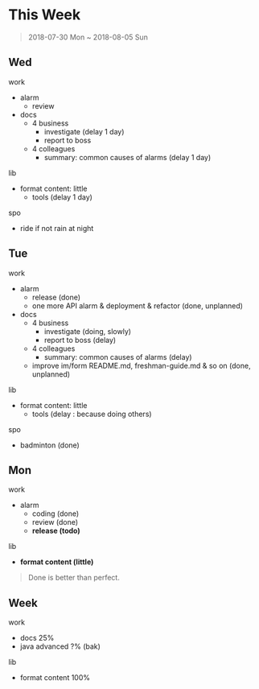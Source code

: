 # This Week

> 2018-07-30 Mon ~ 2018-08-05 Sun

## Wed

work

- alarm
    - review
- docs
    - 4 business
        - investigate (delay 1 day)
        - report to boss
    - 4 colleagues
        - summary: common causes of alarms (delay 1 day)

lib

- format content: little
    - tools (delay 1 day)

spo

- ride if not rain at night

## Tue

work

- alarm
    - release (done)
    - one more API alarm & deployment & refactor (done, unplanned)
- docs
    - 4 business
        - investigate (doing, slowly)
        - report to boss (delay)
    - 4 colleagues
        - summary: common causes of alarms (delay)
    - improve im/form README.md, freshman-guide.md & so on (done, unplanned)

lib

- format content: little
    - tools (delay : because doing others)

spo

- badminton (done)

## Mon

work

- alarm
    - coding (done)
    - review (done)
    - **release (todo)**

lib

- **format content (little)**

> Done is better than perfect.

## Week

work

- docs 25%
- java advanced ?% (bak)

lib

- format content 100%
